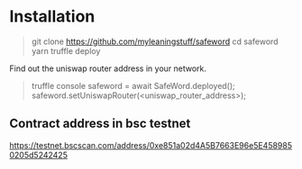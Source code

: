 # Installation

> git clone https://github.com/myleaningstuff/safeword
> cd safeword
> yarn
> truffle deploy

Find out the uniswap router address in your network.

> truffle console
> safeword = await SafeWord.deployed();
> safeword.setUniswapRouter(<uniswap_router_address>);

## Contract address in bsc testnet

https://testnet.bscscan.com/address/0xe851a02d4A5B7663E96e5E4589850205d5242425

